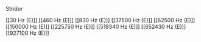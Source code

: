 Stridor

[[30 Hz (E)]]
[[460 Hz (E)]]
[[830 Hz (E)]]
[[37500 Hz (E)]]
[[62500 Hz (E)]]
[[150000 Hz (E)]]
[[225750 Hz (E)]]
[[519340 Hz (E)]]
[[652430 Hz (E)]]
[[927100 Hz (E)]]